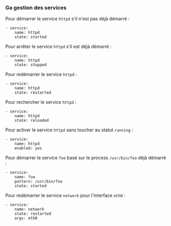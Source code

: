 ### Ga gestion des services

Pour démarrer le service `httpd` s'il n'est pas déjà démarré :

```
- service:
    name: httpd
    state: started
```

Pour arrêter le service `httpd` s'il est déjà démarré :

```
- service:
    name: httpd
    state: stopped
```

Pour redémarrer le service `httpd` :

```
- service:
    name: httpd
    state: restarted
```

Pour rechercher le service `httpd` :

```
- service:
    name: httpd
    state: reloaded
```

Pour activer le service `httpd` sans toucher au statut `running` :

```
- service:
    name: httpd
    enabled: yes
```

Pour démarrer le service `foo` basé sur le process `/usr/bin/foo` déjà démarré :

```
- service:
    name: foo
    pattern: /usr/bin/foo
    state: started
```

Pour redémarrer le service `network` pour l'interface `eth0` :

```
- service:
    name: network
    state: restarted
    args: eth0
```
